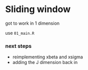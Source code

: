 # Sliding window

got to work in 1 dimension

use `01_main.R`

### next steps
* reimplementing xbeta and xsigma
* adding the J dimension back in


